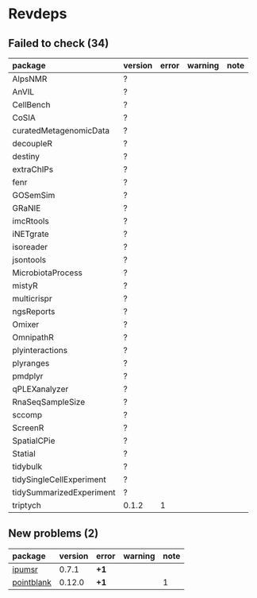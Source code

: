 # Revdeps

## Failed to check (34)

|package                  |version |error |warning |note |
|:------------------------|:-------|:-----|:-------|:----|
|AlpsNMR                  |?       |      |        |     |
|AnVIL                    |?       |      |        |     |
|CellBench                |?       |      |        |     |
|CoSIA                    |?       |      |        |     |
|curatedMetagenomicData   |?       |      |        |     |
|decoupleR                |?       |      |        |     |
|destiny                  |?       |      |        |     |
|extraChIPs               |?       |      |        |     |
|fenr                     |?       |      |        |     |
|GOSemSim                 |?       |      |        |     |
|GRaNIE                   |?       |      |        |     |
|imcRtools                |?       |      |        |     |
|iNETgrate                |?       |      |        |     |
|isoreader                |?       |      |        |     |
|jsontools                |?       |      |        |     |
|MicrobiotaProcess        |?       |      |        |     |
|mistyR                   |?       |      |        |     |
|multicrispr              |?       |      |        |     |
|ngsReports               |?       |      |        |     |
|Omixer                   |?       |      |        |     |
|OmnipathR                |?       |      |        |     |
|plyinteractions          |?       |      |        |     |
|plyranges                |?       |      |        |     |
|pmdplyr                  |?       |      |        |     |
|qPLEXanalyzer            |?       |      |        |     |
|RnaSeqSampleSize         |?       |      |        |     |
|sccomp                   |?       |      |        |     |
|ScreenR                  |?       |      |        |     |
|SpatialCPie              |?       |      |        |     |
|Statial                  |?       |      |        |     |
|tidybulk                 |?       |      |        |     |
|tidySingleCellExperiment |?       |      |        |     |
|tidySummarizedExperiment |?       |      |        |     |
|triptych                 |0.1.2   |1     |        |     |

## New problems (2)

|package    |version |error  |warning |note |
|:----------|:-------|:------|:-------|:----|
|[ipumsr](problems.md#ipumsr)|0.7.1   |__+1__ |        |     |
|[pointblank](problems.md#pointblank)|0.12.0  |__+1__ |        |1    |

